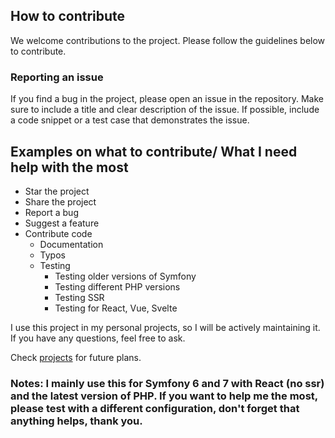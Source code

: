 ## How to contribute

We welcome contributions to the project. Please follow the guidelines below to contribute.

### Reporting an issue

If you find a bug in the project, please open an issue in the repository. Make sure to include a title and clear
description of the issue. If possible, include a code snippet or a test case that demonstrates the issue.



## Examples on what to contribute/ What I need help with the most

- Star the project
- Share the project
- Report a bug
- Suggest a feature
- Contribute code
    - Documentation
    - Typos
    - Testing
        - Testing older versions of Symfony
        - Testing different PHP versions
        - Testing SSR
        - Testing for React, Vue, Svelte

I use this project in my personal projects, so I will be actively maintaining it. If you have any questions, feel free
to ask.

Check [projects](https://github.com/SkipTheDragon/inertia-bundle/projects?query=is%3Aopen) for future plans.

### Notes: I mainly use this for Symfony 6 and 7 with React (no ssr) and the latest version of PHP. If you want to help me the most, please test with a different configuration, don't forget that anything helps, thank you.
